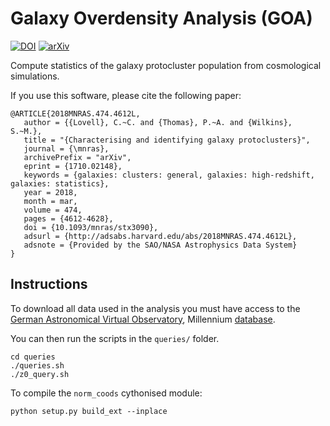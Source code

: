 # Galaxy Overdensity Analysis (GOA)

[![DOI](https://zenodo.org/badge/DOI/10.5281/zenodo.1092728.svg)](https://doi.org/10.5281/zenodo.1092728)
[![arXiv](https://img.shields.io/badge/arXiv-1710.02148-red.svg)](https://arxiv.org/abs/1710.02148)

Compute statistics of the galaxy protocluster population from cosmological simulations.

If you use this software, please cite the following paper:

    @ARTICLE{2018MNRAS.474.4612L,
       author = {{Lovell}, C.~C. and {Thomas}, P.~A. and {Wilkins}, S.~M.},
       title = "{Characterising and identifying galaxy protoclusters}",
       journal = {\mnras},
       archivePrefix = "arXiv",
       eprint = {1710.02148},
       keywords = {galaxies: clusters: general, galaxies: high-redshift, galaxies: statistics},
       year = 2018,
       month = mar,
       volume = 474,
       pages = {4612-4628},
       doi = {10.1093/mnras/stx3090},
       adsurl = {http://adsabs.harvard.edu/abs/2018MNRAS.474.4612L},
       adsnote = {Provided by the SAO/NASA Astrophysics Data System}
    }

## Instructions

To download all data used in the analysis you must have access to the [German Astronomical Virtual Observatory](http://www.g-vo.org/), Millennium [database](http://gavo.mpa-garching.mpg.de/MyMillennium/).

You can then run the scripts in the `queries/` folder.

    cd queries
    ./queries.sh
    ./z0_query.sh

To compile the `norm_coods` cythonised module:

    python setup.py build_ext --inplace
